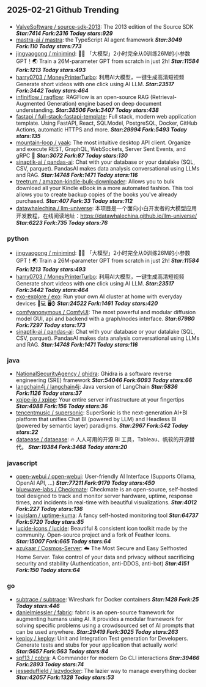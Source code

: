 ## 2025-02-21 Github Trending

### 
* [ValveSoftware / source-sdk-2013](https://github.com/ValveSoftware/source-sdk-2013): The 2013 edition of the Source SDK ***Star:7414 Fork:2316 Today stars:929***
* [mastra-ai / mastra](https://github.com/mastra-ai/mastra): the TypeScript AI agent framework ***Star:3049 Fork:110 Today stars:773***
* [jingyaogong / minimind](https://github.com/jingyaogong/minimind): 🚀🚀 「大模型」2小时完全从0训练26M的小参数GPT！🌏 Train a 26M-parameter GPT from scratch in just 2h! ***Star:11584 Fork:1213 Today stars:493***
* [harry0703 / MoneyPrinterTurbo](https://github.com/harry0703/MoneyPrinterTurbo): 利用AI大模型，一键生成高清短视频 Generate short videos with one click using AI LLM. ***Star:23517 Fork:3442 Today stars:464***
* [infiniflow / ragflow](https://github.com/infiniflow/ragflow): RAGFlow is an open-source RAG (Retrieval-Augmented Generation) engine based on deep document understanding. ***Star:38506 Fork:3407 Today stars:438***
* [fastapi / full-stack-fastapi-template](https://github.com/fastapi/full-stack-fastapi-template): Full stack, modern web application template. Using FastAPI, React, SQLModel, PostgreSQL, Docker, GitHub Actions, automatic HTTPS and more. ***Star:29994 Fork:5493 Today stars:135***
* [mountain-loop / yaak](https://github.com/mountain-loop/yaak): The most intuitive desktop API client. Organize and execute REST, GraphQL, WebSockets, Server Sent Events, and gRPC 🦬 ***Star:3072 Fork:87 Today stars:130***
* [sinaptik-ai / pandas-ai](https://github.com/sinaptik-ai/pandas-ai): Chat with your database or your datalake (SQL, CSV, parquet). PandasAI makes data analysis conversational using LLMs and RAG. ***Star:14748 Fork:1471 Today stars:116***
* [treetrum / amazon-kindle-bulk-downloader](https://github.com/treetrum/amazon-kindle-bulk-downloader): Allows you to bulk download all your Kindle eBook in a more automated fashion. This tool allows you to create backup copies of the books you've already purchased. ***Star:407 Fork:33 Today stars:112***
* [datawhalechina / llm-universe](https://github.com/datawhalechina/llm-universe): 本项目是一个面向小白开发者的大模型应用开发教程，在线阅读地址：https://datawhalechina.github.io/llm-universe/ ***Star:6223 Fork:735 Today stars:76***

### python
* [jingyaogong / minimind](https://github.com/jingyaogong/minimind): 🚀🚀 「大模型」2小时完全从0训练26M的小参数GPT！🌏 Train a 26M-parameter GPT from scratch in just 2h! ***Star:11584 Fork:1213 Today stars:493***
* [harry0703 / MoneyPrinterTurbo](https://github.com/harry0703/MoneyPrinterTurbo): 利用AI大模型，一键生成高清短视频 Generate short videos with one click using AI LLM. ***Star:23517 Fork:3442 Today stars:464***
* [exo-explore / exo](https://github.com/exo-explore/exo): Run your own AI cluster at home with everyday devices 📱💻 🖥️⌚ ***Star:24522 Fork:1461 Today stars:420***
* [comfyanonymous / ComfyUI](https://github.com/comfyanonymous/ComfyUI): The most powerful and modular diffusion model GUI, api and backend with a graph/nodes interface. ***Star:67980 Fork:7297 Today stars:173***
* [sinaptik-ai / pandas-ai](https://github.com/sinaptik-ai/pandas-ai): Chat with your database or your datalake (SQL, CSV, parquet). PandasAI makes data analysis conversational using LLMs and RAG. ***Star:14748 Fork:1471 Today stars:116***

### java
* [NationalSecurityAgency / ghidra](https://github.com/NationalSecurityAgency/ghidra): Ghidra is a software reverse engineering (SRE) framework ***Star:54046 Fork:6093 Today stars:66***
* [langchain4j / langchain4j](https://github.com/langchain4j/langchain4j): Java version of LangChain ***Star:5836 Fork:1126 Today stars:37***
* [xpipe-io / xpipe](https://github.com/xpipe-io/xpipe): Your entire server infrastructure at your fingertips ***Star:4988 Fork:156 Today stars:36***
* [tencentmusic / supersonic](https://github.com/tencentmusic/supersonic): SuperSonic is the next-generation AI+BI platform that unifies Chat BI (powered by LLM) and Headless BI (powered by semantic layer) paradigms. ***Star:2967 Fork:542 Today stars:22***
* [dataease / dataease](https://github.com/dataease/dataease): 🔥 人人可用的开源 BI 工具，Tableau、帆软的开源替代。 ***Star:19384 Fork:3468 Today stars:20***

### javascript
* [open-webui / open-webui](https://github.com/open-webui/open-webui): User-friendly AI Interface (Supports Ollama, OpenAI API, ...) ***Star:77211 Fork:9179 Today stars:450***
* [bluewave-labs / Checkmate](https://github.com/bluewave-labs/Checkmate): Checkmate is an open-source, self-hosted tool designed to track and monitor server hardware, uptime, response times, and incidents in real-time with beautiful visualizations. ***Star:4012 Fork:227 Today stars:136***
* [louislam / uptime-kuma](https://github.com/louislam/uptime-kuma): A fancy self-hosted monitoring tool ***Star:64737 Fork:5720 Today stars:85***
* [lucide-icons / lucide](https://github.com/lucide-icons/lucide): Beautiful & consistent icon toolkit made by the community. Open-source project and a fork of Feather Icons. ***Star:15007 Fork:665 Today stars:64***
* [azukaar / Cosmos-Server](https://github.com/azukaar/Cosmos-Server): ☁️ The Most Secure and Easy Selfhosted Home Server. Take control of your data and privacy without sacrificing security and stability (Authentication, anti-DDOS, anti-bot) ***Star:4151 Fork:150 Today stars:64***

### go
* [subtrace / subtrace](https://github.com/subtrace/subtrace): Wireshark for Docker containers ***Star:1429 Fork:25 Today stars:446***
* [danielmiessler / fabric](https://github.com/danielmiessler/fabric): fabric is an open-source framework for augmenting humans using AI. It provides a modular framework for solving specific problems using a crowdsourced set of AI prompts that can be used anywhere. ***Star:29419 Fork:3025 Today stars:263***
* [keploy / keploy](https://github.com/keploy/keploy): Unit and Integration Test generation for Developers. Generate tests and stubs for your application that actually work! ***Star:5657 Fork:563 Today stars:84***
* [spf13 / cobra](https://github.com/spf13/cobra): A Commander for modern Go CLI interactions ***Star:39466 Fork:2893 Today stars:74***
* [jesseduffield / lazydocker](https://github.com/jesseduffield/lazydocker): The lazier way to manage everything docker ***Star:42057 Fork:1328 Today stars:53***
